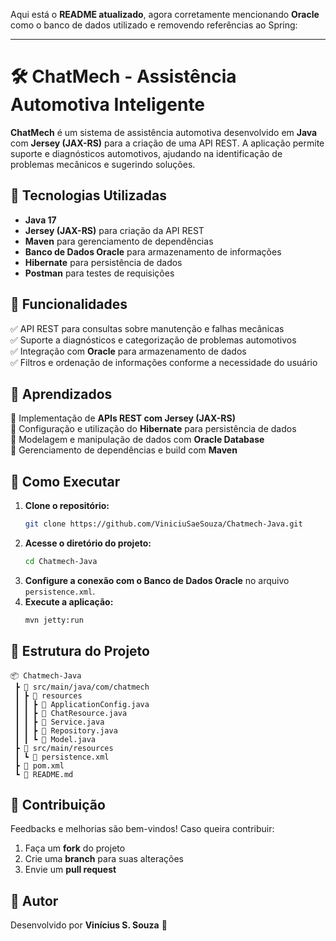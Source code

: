 Aqui está o **README atualizado**, agora corretamente mencionando **Oracle** como o banco de dados utilizado e removendo referências ao Spring:  

---

# 🛠️ ChatMech - Assistência Automotiva Inteligente  

**ChatMech** é um sistema de assistência automotiva desenvolvido em **Java** com **Jersey (JAX-RS)** para a criação de uma API REST. A aplicação permite suporte e diagnósticos automotivos, ajudando na identificação de problemas mecânicos e sugerindo soluções.  

## 📌 Tecnologias Utilizadas  
- **Java 17**  
- **Jersey (JAX-RS)** para criação da API REST  
- **Maven** para gerenciamento de dependências  
- **Banco de Dados Oracle** para armazenamento de informações  
- **Hibernate** para persistência de dados  
- **Postman** para testes de requisições  

## 🔧 Funcionalidades  
✅ API REST para consultas sobre manutenção e falhas mecânicas  
✅ Suporte a diagnósticos e categorização de problemas automotivos  
✅ Integração com **Oracle** para armazenamento de dados  
✅ Filtros e ordenação de informações conforme a necessidade do usuário  

## 📖 Aprendizados  
🔹 Implementação de **APIs REST com Jersey (JAX-RS)**  
🔹 Configuração e utilização do **Hibernate** para persistência de dados  
🔹 Modelagem e manipulação de dados com **Oracle Database**  
🔹 Gerenciamento de dependências e build com **Maven**  

## 🚀 Como Executar  
1. **Clone o repositório:**  
   ```bash
   git clone https://github.com/ViniciuSaeSouza/Chatmech-Java.git
   ```
2. **Acesse o diretório do projeto:**  
   ```bash
   cd Chatmech-Java
   ```
3. **Configure a conexão com o Banco de Dados Oracle** no arquivo `persistence.xml`.  
4. **Execute a aplicação:**  
   ```bash
   mvn jetty:run
   ```

## 📂 Estrutura do Projeto  
```
📦 Chatmech-Java  
 ┣ 📂 src/main/java/com/chatmech  
 ┃ ┣ 📂 resources  
 ┃ ┃ ┣ 📜 ApplicationConfig.java  
 ┃ ┃ ┣ 📜 ChatResource.java  
 ┃ ┃ ┣ 📜 Service.java  
 ┃ ┃ ┣ 📜 Repository.java  
 ┃ ┃ ┗ 📜 Model.java  
 ┣ 📂 src/main/resources  
 ┃ ┗ 📜 persistence.xml  
 ┣ 📜 pom.xml  
 ┗ 📜 README.md  
```  

## 🤝 Contribuição  
Feedbacks e melhorias são bem-vindos! Caso queira contribuir:  
1. Faça um **fork** do projeto  
2. Crie uma **branch** para suas alterações  
3. Envie um **pull request**  

## 📌 Autor  
Desenvolvido por **Vinícius S. Souza** 🚀  
